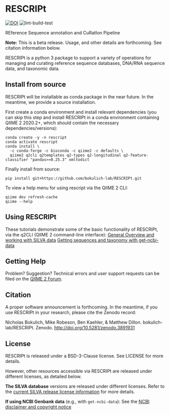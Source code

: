# RESCRIPt

[![DOI](https://zenodo.org/badge/DOI/10.5281/zenodo.3891931.svg)](https://doi.org/10.5281/zenodo.3891931)
 ![lint-build-test](https://github.com/bokulich-lab/RESCRIPt/workflows/lint-build-test/badge.svg)

REference Sequence annotation and CuRatIon Pipeline

**Note:** This is a beta release. Usage, and other details are forthcoming. See citation information below.

RESCRIPt is a python 3 package to support a variety of operations for managing and curating reference sequence databases, DNA/RNA sequence data, and taxonomic data.

## Install from source

RESCRIPt will be installable as conda package in the near future. In the meantime, we provide a source installation.

First create a conda environment and install relevant dependencies (you can skip this step and install RESCRIPt in a conda environment containing QIIME 2 2020.2+, which should contain the necessary dependencies/versions):

```
conda create -y -n rescript
conda activate rescript
conda install \
  -c conda-forge -c bioconda -c qiime2 -c defaults \
  qiime2 q2cli q2templates q2-types q2-longitudinal q2-feature-classifier "pandas>=0.25.3" xmltodict
```

Finally install from source:

```
pip install git+https://github.com/bokulich-lab/RESCRIPt.git
```

To view a help menu for using rescript via the QIIME 2 CLI:
```
qiime dev refresh-cache
qiime --help
```

## Using RESCRIPt

These tutorials demonstrate some of the basic functionality of RESCRIPt, via the q2CLI (QIIME 2 command-line interface):
[General Overview and working with SILVA data](https://forum.qiime2.org/t/rescript-sequence-reference-database-management-tutorial/15494)
[Getting sequences and taxonomy with get-ncbi-data](https://forum.qiime2.org/t/using-rescript-to-compile-an-sequence-databases-and-taxonomy-classifiers-from-ncbi-genbank/15947)


## Getting Help
Problem? Suggestion? Technical errors and user support requests can be filed on the [QIIME 2 Forum](https://forum.qiime2.org/).


## Citation

A proper software announcement is forthcoming. In the meantime, if you use RESCRIPt in your research, please cite the Zenodo record:

Nicholas Bokulich, Mike Robeson, Ben Kaehler, & Matthew Dillon. bokulich-lab/RESCRIPt. Zenodo. http://doi.org/10.5281/zenodo.3891931

## License

RESCRIPt is released under a BSD-3-Clause license. See LICENSE for more details.

However, other resources accessible via RESCRIPt are released under different licenses, as detailed below.

**The SILVA database** versions are released under different licenses. Refer to the [current SILVA release license information](https://www.arb-silva.de/silva-license-information/) for more details.

**If using NCBI Genbank data** (e.g., with `get-ncbi-data`): See the [NCBI disclaimer and copyright notice](https://www.ncbi.nlm.nih.gov/home/about/policies/)